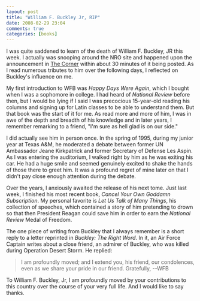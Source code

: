 ```yaml
---
layout: post  
title: "William F. Buckley Jr, RIP"  
date: 2008-02-29 23:04  
comments: true  
categories: [books]
---
```


I was quite saddened to learn of the death of William F. Buckley, JR this week. I actually was snooping around the NRO site and happened upon the announcement in [The Corner][1] within about 30 minutes of it being posted. As I read numerous tributes to him over the following days, I reflected on Buckley's influence on me. 

My first introduction to WFB was _Happy Days Were Again_, which I bought when I was a sophomore in college. I had heard of _National Review_ before then, but I would be lying if I said I was precocious 15-year-old reading his columns and signing up for Latin classes to be able to understand them. But that book was the start of it for me. As read more and more of him, I was in awe of the depth and breadth of his knowledge and in later years, I remember remarking to a friend, "I'm sure as hell glad is on our side." 

I did actually see him in person once. In the spring of 1995, during my junior year at Texas A&M, he moderated a debate between former UN Ambassador Jeane Kirkpatrick and former Secretary of Defense Les Aspin. As I was entering the auditorium, I walked right by him as he was exiting his car. He had a huge smile and seemed genuinely excited to shake the hands of those there to greet him. It was a profound regret of mine later on that I didn't pay close enough attention during the debate. 

Over the years, I anxiously awaited the release of his next tome. Just last week, I finished his most recent book, _Cancel Your Own Goddamn Subscription_. My personal favorite is _Let Us Talk of Many Things_, his collection of speeches, which contained a story of him pretending to drown so that then President Reagan could save him in order to earn the _National Review_ Medal of Freedom. 

The one piece of writing from Buckley that I always remember is a short reply to a letter reprinted in _Buckley: The Right Word_. In it, an Air Force Captain writes about a close friend, an admirer of Buckley, who was killed during Operation Desert Storm. He replied: 

> I am profoundly moved; and I extend you, his friend, our condolences, even as we share your pride in our friend. Gratefully, --WFB

To William F. Buckley, Jr, I am profoundly moved by your contributions to this country over the course of your very full life. And I would like to say thanks. 

   [1]: http://corner.nationalreview.com/